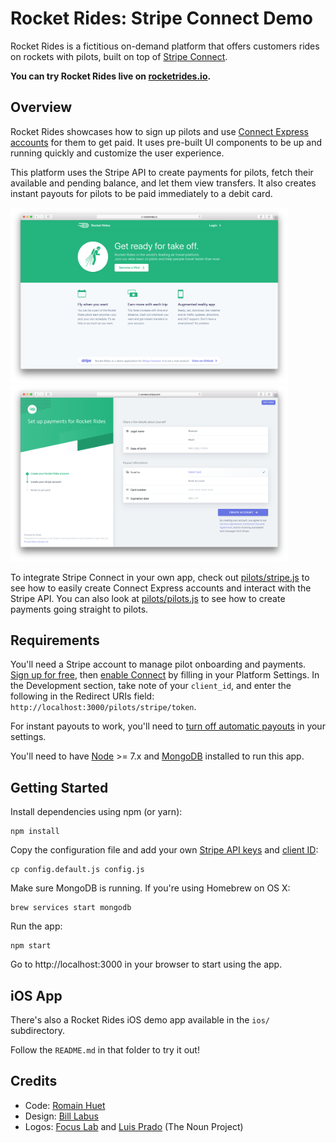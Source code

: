 # Rocket Rides: Stripe Connect Demo

Rocket Rides is a fictitious on-demand platform that offers customers rides on rockets with pilots, built on top of [Stripe Connect](https://stripe.com/connect).

**You can try Rocket Rides live on [rocketrides.io](https://rocketrides.io).**

## Overview

Rocket Rides showcases how to sign up pilots and use [Connect Express accounts](https://stripe.com/connect/account-types) for them to get paid. It uses pre-built UI components to be up and running quickly and customize the user experience.

This platform uses the Stripe API to create payments for pilots, fetch their available and pending balance, and let them view transfers. It also creates instant payouts for pilots to be paid immediately to a debit card.

<img src="public/images/screenshot-rocketrides.png" width="444"><img src="public/images/screenshot-connect.png" width="444">

To integrate Stripe Connect in your own app, check out [pilots/stripe.js](routes/pilots/stripe.js) to see how to easily create Connect Express accounts and interact with the Stripe API. You can also look at [pilots/pilots.js](routes/pilots/stripe.js) to see how to create payments going straight to pilots.

## Requirements

You'll need a Stripe account to manage pilot onboarding and payments. [Sign up for free](https://dashboard.stripe.com/register), then [enable Connect](https://dashboard.stripe.com/account/applications/settings) by filling in your Platform Settings. In the Development section, take note of your `client_id`, and enter the following in the Redirect URIs field: `http://localhost:3000/pilots/stripe/token`.

For instant payouts to work, you'll need to [turn off automatic payouts](https://dashboard.stripe.com/account/payouts) in your settings.

You'll need to have [Node](http://nodejs.org) >= 7.x and [MongoDB](http://mongodb.org) installed to run this app.

## Getting Started

Install dependencies using npm (or yarn):

    npm install

Copy the configuration file and add your own [Stripe API keys](https://dashboard.stripe.com/account/apikeys) and [client ID](https://dashboard.stripe.com/account/applications/settings):

    cp config.default.js config.js

Make sure MongoDB is running. If you're using Homebrew on OS X:

    brew services start mongodb

Run the app:

    npm start

Go to http://localhost:3000 in your browser to start using the app.

## iOS App

There's also a Rocket Rides iOS demo app available in the `ios/` subdirectory.

Follow the `README.md` in that folder to try it out!

## Credits

* Code: [Romain Huet](https://twitter.com/romainhuet)
* Design: [Bill Labus](https://twitter.com/billlabus)
* Logos: [Focus Lab](https://thenounproject.com/term/comet/547848/) and [Luis Prado](https://thenounproject.com/term/jet-pack/17210/) (The Noun Project)
